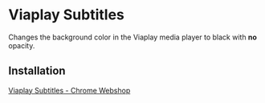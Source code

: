 # Viaplay Subtitles
Changes the background color in the Viaplay media player to black with **no** opacity.
## Installation
[Viaplay Subtitles - Chrome Webshop](https://chrome.google.com/webstore/detail/igolleadgmkcpideghiegkgfnfbodjll)
